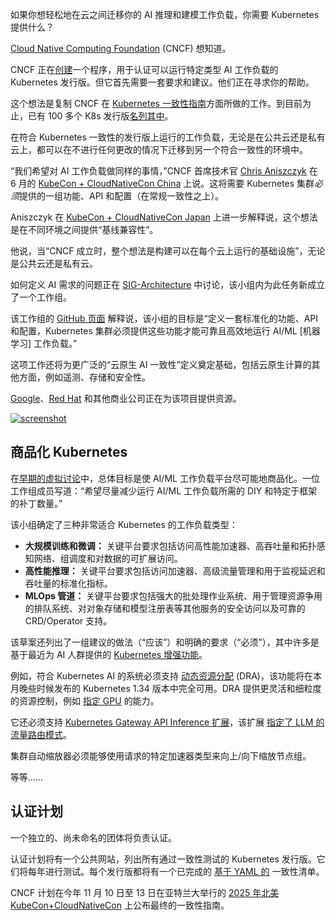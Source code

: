 如果你想轻松地在云之间迁移你的 AI 推理和建模工作负载，你需要 Kubernetes 提供什么？

[Cloud Native Computing Foundation](https://cncf.io/?utm_content=inline+mention) (CNCF) 想知道。

CNCF 正在[创建](https://www.cncf.io/blog/2025/08/01/help-us-build-the-kubernetes-conformance-for-ai/)一个程序，用于认证可以运行特定类型 AI 工作负载的 Kubernetes 发行版。但它首先需要一套要求和建议。他们正在寻求你的帮助。

这个想法是复制 CNCF 在 [Kubernetes 一致性指南](https://www.cncf.io/training/certification/software-conformance/)方面所做的工作。到目前为止，已有 100 多个 K8s 发行版[名列其中](https://www.cncf.io/training/certification/software-conformance/#logos)。

在符合 Kubernetes 一致性的发行版上运行的工作负载，无论是在公共云还是私有云上，都可以在不进行任何更改的情况下迁移到另一个符合一致性的环境中。

“我们希望对 AI 工作负载做同样的事情，”CNCF 首席技术官 [Chris Aniszczyk](https://www.linkedin.com/in/caniszczyk/) 在 6 月的 [KubeCon + CloudNativeCon China](https://www.youtube.com/watch?v=etvB-QGFtns&list=PLj6h78yzYM2P1xtALqTcCmRAa6142uERl&t=308s) 上说。这将需要 Kubernetes 集群*必须*提供的一组功能、API 和配置（在常规一致性之上）。

Aniszczyk 在 [KubeCon + CloudNativeCon Japan](https://www.youtube.com/watch?v=mh7Cmei3pmI&list=PLj6h78yzYM2PsNdcBGWR_mVN-SRLQl6KM&t=405s) 上进一步解释说，这个想法是在不同环境之间提供“基线兼容性”。

他说，当“CNCF 成立时，整个想法是构建可以在每个云上运行的基础设施”，无论是公共云还是私有云。

如何定义 AI 需求的问题正在 [SIG-Architecture](https://github.com/kubernetes/community/tree/master/sig-architecture) 中讨论，该小组内为此任务新成立了一个工作组。

该工作组的 [GitHub 页面](https://github.com/kubernetes/community/tree/master/wg-ai-conformance) 解释说，该小组的目标是“定义一套标准化的功能、API 和配置，Kubernetes 集群必须提供这些功能才能可靠且高效地运行 AI/ML [机器学习] 工作负载。”

这项工作还将为更广泛的“云原生 AI 一致性”定义奠定基础，包括云原生计算的其他方面，例如遥测、存储和安全性。

[Google](https://cloud.google.com/?utm_content=inline+mention)、[Red Hat](https://www.openshift.com/try?utm_content=inline+mention) 和其他商业公司正在为该项目提供资源。

[![screenshot](https://cdn.thenewstack.io/media/2025/08/6701237c-kubeconform-01.jpg)](https://cdn.thenewstack.io/media/2025/08/6701237c-kubeconform-01.jpg)

## 商品化 Kubernetes

在[早期的虚拟讨论](https://docs.google.com/document/d/1hXoSdh9FEs13Yde8DivCYjjXyxa7j4J8erjZPEGWuzc/edit?tab=t.0#heading=h.9j85ih1tpsk)中，总体目标是使 AI/ML 工作负载平台尽可能地商品化。一位工作组成员写道：“希望尽量减少运行 AI/ML 工作负载所需的 DIY 和特定于框架的补丁数量。”

该小组确定了三种非常适合 Kubernetes 的工作负载类型：

*   **大规模训练和微调：** 关键平台要求包括访问高性能加速器、高吞吐量和拓扑感知网络、组调度和对数据的可扩展访问。
*   **高性能推理：** 关键平台要求包括访问加速器、高级流量管理和用于监视延迟和吞吐量的标准化指标。
*   **MLOps 管道：** 关键平台要求包括强大的批处理作业系统、用于管理资源争用的排队系统、对对象存储和模型注册表等其他服务的安全访问以及可靠的 CRD/Operator 支持。

该草案还列出了一组建议的做法（“应该”）和明确的要求（“必须”），其中许多是基于最近为 AI 人群提供的 [Kubernetes 增强功能](https://thenewstack.io/kubernetes-v1-33-advances-in-ai-security-and-the-enterprise/)。

例如，符合 Kubernetes AI 的系统必须支持 [动态资源分配](https://kubernetes.io/docs/concepts/scheduling-eviction/dynamic-resource-allocation/) (DRA)，该功能将在本月晚些时候发布的 Kubernetes 1.34 版本中完全可用。DRA 提供更灵活和细粒度的资源控制，例如 [指定 GPU](https://thenewstack.io/nvidia-h200-gpus-crush-mlperfs-llm-inferencing-benchmark/) 的能力。

它还必须支持 [Kubernetes Gateway API Inference 扩展](https://kubernetes.io/blog/2025/06/05/introducing-gateway-api-inference-extension/)，该扩展 [指定了 LLM 的流量路由模式](https://thenewstack.io/google-kubernetes-engine-customized-for-faster-ai-work/)。

集群自动缩放器必须能够使用请求的特定加速器类型来向上/向下缩放节点组。

等等……

## 认证计划

一个独立的、尚未命名的团体将负责认证。

认证计划将有一个公共网站，列出所有通过一致性测试的 Kubernetes 发行版。它们将每年进行测试。每个发行版都将有一个已完成的 [基于 YAML 的](https://thenewstack.io/kubernetes-is-getting-a-better-yaml/) 一致性清单。

CNCF 计划在今年 11 月 10 日至 13 日在亚特兰大举行的 [2025 年北美 KubeCon+CloudNativeCon](https://events.linuxfoundation.org/kubecon-cloudnativecon-north-america/?utm_source=the+new+stack&utm_medium=referral&utm_campaign=event) 上公布最终的一致性指南。
